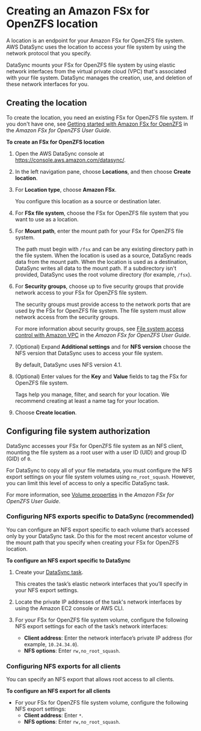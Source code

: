 # Creating an Amazon FSx for OpenZFS location<a name="create-openzfs-location"></a>

A location is an endpoint for your Amazon FSx for OpenZFS file system\. AWS DataSync uses the location to access your file system by using the network protocol that you specify\.

DataSync mounts your FSx for OpenZFS file system by using elastic network interfaces from the virtual private cloud \(VPC\) that's associated with your file system\. DataSync manages the creation, use, and deletion of these network interfaces for you\. 

## Creating the location<a name="create-openzfs-location-console"></a>

To create the location, you need an existing FSx for OpenZFS file system\. If you don't have one, see [Getting started with Amazon FSx for OpenZFS](https://docs.aws.amazon.com/fsx/latest/OpenZFSGuide/getting-started.html) in the *Amazon FSx for OpenZFS User Guide*\.

**To create an FSx for OpenZFS location**

1. Open the AWS DataSync console at [https://console\.aws\.amazon\.com/datasync/](https://console.aws.amazon.com/datasync/)\.

1. In the left navigation pane, choose **Locations**, and then choose **Create location**\.

1. For **Location type**, choose **Amazon FSx**\.

   You configure this location as a source or destination later\.

1. For **FSx file system**, choose the FSx for OpenZFS file system that you want to use as a location\. 

1. For **Mount path**, enter the mount path for your FSx for OpenZFS file system\. 

   The path must begin with `/fsx` and can be any existing directory path in the file system\. When the location is used as a source, DataSync reads data from the mount path\. When the location is used as a destination, DataSync writes all data to the mount path\. If a subdirectory isn't provided, DataSync uses the root volume directory \(for example, `/fsx`\)\.

1. For **Security groups**, choose up to five security groups that provide network access to your FSx for OpenZFS file system\. 

   The security groups must provide access to the network ports that are used by the FSx for OpenZFS file system\. The file system must allow network access from the security groups\.

   For more information about security groups, see [File system access control with Amazon VPC](https://docs.aws.amazon.com/fsx/latest/OpenZFSGuide/limit-access-security-groups.html) in the *Amazon FSx for OpenZFS User Guide*\.

1. \(Optional\) Expand **Additional settings** and for **NFS version** choose the NFS version that DataSync uses to access your file system\.

   By default, DataSync uses NFS version 4\.1\.

1. \(Optional\) Enter values for the **Key** and **Value** fields to tag the FSx for OpenZFS file system\.

   Tags help you manage, filter, and search for your location\. We recommend creating at least a name tag for your location\. 

1. Choose **Create location**\.

## Configuring file system authorization<a name="configure-openzfs-authorization"></a>

DataSync accesses your FSx for OpenZFS file system as an NFS client, mounting the file system as a root user with a user ID \(UID\) and group ID \(GID\) of `0`\.

For DataSync to copy all of your file metadata, you must configure the NFS export settings on your file system volumes using `no_root_squash`\. However, you can limit this level of access to only a specific DataSync task\.

For more information, see [Volume properties](https://docs.aws.amazon.com/fsx/latest/OpenZFSGuide/managing-volumes.html#volume-properties) in the *Amazon FSx for OpenZFS User Guide*\.

### Configuring NFS exports specific to DataSync \(recommended\)<a name="configure-nfs-export-recommended"></a>

You can configure an NFS export specific to each volume that’s accessed only by your DataSync task\. Do this for the most recent ancestor volume of the mount path that you specify when creating your FSx for OpenZFS location\.

**To configure an NFS export specific to DataSync**

1. Create your [DataSync task](working-with-tasks.md)\.

   This creates the task’s elastic network interfaces that you’ll specify in your NFS export settings\.

1. Locate the private IP addresses of the task's network interfaces by using the Amazon EC2 console or AWS CLI\.

1. For your FSx for OpenZFS file system volume, configure the following NFS export settings for each of the task’s network interfaces:
   + **Client address**: Enter the network interface’s private IP address \(for example, `10.24.34.0`\)\.
   + **NFS options**: Enter `rw,no_root_squash`\.

### Configuring NFS exports for all clients<a name="configure-nfs-export-general"></a>

You can specify an NFS export that allows root access to all clients\.

**To configure an NFS export for all clients**
+ For your FSx for OpenZFS file system volume, configure the following NFS export settings:
  + **Client address**: Enter `*`\.
  + **NFS options**: Enter `rw,no_root_squash`\.